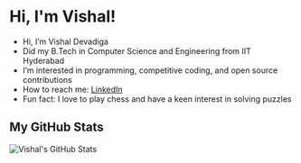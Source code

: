 # Hi, I'm Vishal!

- Hi, I’m Vishal Devadiga
- Did my B.Tech in Computer Science and Engineering from IIT Hyderabad
- I’m interested in programming, competitive coding, and open source contributions
- How to reach me: [LinkedIn](https://www.linkedin.com/in/vishal-devadiga-3667a7224/)
- Fun fact: I love to play chess and have a keen interest in solving puzzles

## My GitHub Stats

![Vishal's GitHub Stats](https://github-readme-stats.vercel.app/api?username=SterbenVD&show_icons=true&theme=radical)